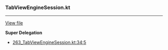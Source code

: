 ### TabViewEngineSession.kt
---
[View file](files/263_TabViewEngineSession.kt)

**Super Delegation**

 - [263_TabViewEngineSession.kt:34:5](files/263_TabViewEngineSession.kt#L34)
